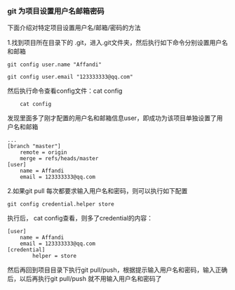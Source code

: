 ###  git 为项目设置用户名邮箱密码

下面介绍对特定项目设置用户名/邮箱/密码的方法

1.找到项目所在目录下的 .git，进入.git文件夹，然后执行如下命令分别设置用户名和邮箱

    git config user.name "Affandi"

    git config user.email "123333333@qq.com"
    
 然后执行命令查看config文件：cat config
 
        cat config
        
 发现里面多了刚才配置的用户名和邮箱信息user，即成功为该项目单独设置了用户名和邮箱
    
    ...
    [branch "master"]
        remote = origin
        merge = refs/heads/master
    [user]
        name = Affandi
        email = 123333333@qq.com
 
2.如果git pull 每次都要求输入用户名和密码，则可以执行如下配置
 
    git config credential.helper store
 
 执行后， cat config查看，则多了credential的内容：
 
    [user]
        name = Affandi
        email = 123333333@qq.com
    [credential]
            helper = store

然后再回到项目目录下执行git pull/push，根据提示输入用户名和密码，输入正确后，以后再执行git pull/push 就不用输入用户名和密码了
